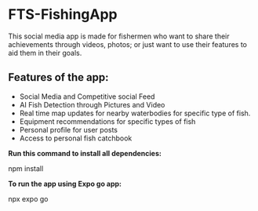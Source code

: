 # FTS-FishingApp

This social media app is made for fishermen who want to share their achievements through videos, photos; or just want to use their features to aid them in their goals.

## Features of the app:

* Social Media and Competitive social Feed
* AI Fish Detection through Pictures and Video
* Real time map updates for nearby waterbodies for specific type of fish.
* Equipment recommendations for specific types of fish
* Personal profile for user posts
* Access to personal fish catchbook

**Run this command to install all dependencies:**

npm install

**To run the app using Expo go app:**

npx expo go 
